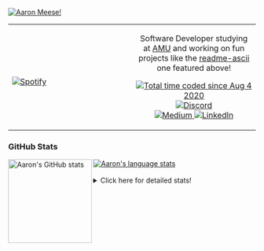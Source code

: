 [![Aaron Meese!](https://user-images.githubusercontent.com/17814535/88975338-a2aabf00-d27f-11ea-963f-8a19608716b4.png)](https://github.com/ajmeese7/readme-ascii "README ASCII")

<!-- Modified from project here: https://github.com/novatorem/novatorem -->
<table width="100%"> 
  <tr>
  <td width="50%">
      
&nbsp; <br> [![Spotify](https://ajmeese7.vercel.app/api/spotify)](https://open.spotify.com/user/ajmeese)

  </td>
  <td width="50%">
    <p align="center">
    Software Developer studying at <a href="https://www.amu.apus.edu/">AMU</a> and working on fun 
    projects like the <a href="https://github.com/ajmeese7/readme-ascii">readme-ascii</a> one featured above!
    </p>
    <p align="center">
      <a href="https://wakatime.com/@f726891d-3b02-46cd-9b60-e8c59f9e2b14">
        <img src="https://wakatime.com/badge/user/f726891d-3b02-46cd-9b60-e8c59f9e2b14.svg" alt="Total time coded since Aug 4 2020" title="WakaTime" />
      </a>
      <a href="http://link.aaronmeese.com/discord">
        <img src="https://img.shields.io/badge/discord-ajmeese7%234835-369?style=flat-square&logo=discord&logoColor=white&color=purple" alt="Discord" title="Discord">
      </a>
      <br />
      <a href="https://link.aaronmeese.com/medium">
        <img src="https://img.shields.io/badge/medium-ajmeese7-1DB954?style=flat-square&logo=medium&logoColor=white" alt="Medium" title="Medium">
      </a>
      <a href="https://link.aaronmeese.com/linkedin">
        <img src="https://img.shields.io/badge/linkedIn-aaronmeese-1DB954?style=flat-square&logo=linkedin&logoColor=white&color=blue" alt="LinkedIn" title="LinkedIn">
      </a>
    </p>
  </td>

</table>

[//]: <> (The `&nbsp;` is to have Aphelion take up more space)

### GitHub Stats ###

<a href="https://profile-summary-for-github.com/user/ajmeese7">
  <img align="left" height="170px" src="https://github-readme-stats.vercel.app/api?username=ajmeese7&show_icons=true&line_height=27&count_private=true" alt="Aaron's GitHub stats"/>
  <img src="https://github-readme-stats.vercel.app/api/top-langs/?username=ajmeese7&hide_langs_below=5&layout=compact" alt="Aaron's language stats"/>
</a>

<br />
<br />
<details>
<summary>Click here for detailed stats!</summary>

### :zap: Recent Activity
<!--START_SECTION:activity-->
1. 🗣 Commented on [#3](https://github.com/nsgodshall/Hatch/issues/3) in [nsgodshall/Hatch](https://github.com/nsgodshall/Hatch)
2. 🗣 Commented on [#4](https://github.com/nsgodshall/Hatch/issues/4) in [nsgodshall/Hatch](https://github.com/nsgodshall/Hatch)
3. 🗣 Commented on [#65](https://github.com/ajmeese7/spambot/issues/65) in [ajmeese7/spambot](https://github.com/ajmeese7/spambot)
4. 🗣 Commented on [#65](https://github.com/ajmeese7/spambot/issues/65) in [ajmeese7/spambot](https://github.com/ajmeese7/spambot)
5. 🎉 Merged PR [#16](https://github.com/ajmeese7/coupon-booked/pull/16) in [ajmeese7/coupon-booked](https://github.com/ajmeese7/coupon-booked)
<!--END_SECTION:activity-->

### 🧐 Waka Stats
<!--START_SECTION:waka-->
![Code Time](http://img.shields.io/badge/Code%20Time-994%20hrs%2018%20mins-blue)

**🐱 My GitHub Data** 

> 🏆 606 Contributions in the Year 2022
 > 
> 📦 343.7 kB Used in GitHub's Storage 
 > 
> 💼 Opted to Hire
 > 
> 📜 73 Public Repositories 
 > 
> 🔑 27 Private Repositories  
 > 
**I'm an Early 🐤** 

```text
🌞 Morning    284 commits    ██████░░░░░░░░░░░░░░░░░░░   25.45% 
🌆 Daytime    415 commits    █████████░░░░░░░░░░░░░░░░   37.19% 
🌃 Evening    404 commits    █████████░░░░░░░░░░░░░░░░   36.2% 
🌙 Night      13 commits     ░░░░░░░░░░░░░░░░░░░░░░░░░   1.16%

```
📅 **I'm Most Productive on Saturday** 

```text
Monday       123 commits    ██░░░░░░░░░░░░░░░░░░░░░░░   11.02% 
Tuesday      177 commits    ████░░░░░░░░░░░░░░░░░░░░░   15.86% 
Wednesday    139 commits    ███░░░░░░░░░░░░░░░░░░░░░░   12.46% 
Thursday     158 commits    ███░░░░░░░░░░░░░░░░░░░░░░   14.16% 
Friday       127 commits    ██░░░░░░░░░░░░░░░░░░░░░░░   11.38% 
Saturday     198 commits    ████░░░░░░░░░░░░░░░░░░░░░   17.74% 
Sunday       194 commits    ████░░░░░░░░░░░░░░░░░░░░░   17.38%

```


📊 **This Week I Spent My Time On** 

```text
⌚︎ Time Zone: America/New_York

💬 Programming Languages: 
TypeScript               5 hrs 43 mins       ██████░░░░░░░░░░░░░░░░░░░   25.85% 
PHP                      4 hrs 30 mins       █████░░░░░░░░░░░░░░░░░░░░   20.38% 
Markdown                 2 hrs 51 mins       ███░░░░░░░░░░░░░░░░░░░░░░   12.89% 
Bash                     2 hrs 34 mins       ███░░░░░░░░░░░░░░░░░░░░░░   11.67% 
JavaScript               2 hrs 22 mins       ██░░░░░░░░░░░░░░░░░░░░░░░   10.72%

🐱‍💻 Projects: 
karameese.com            9 hrs 13 mins       ██████████░░░░░░░░░░░░░░░   41.67% 
meese.enterprises        7 hrs 5 mins        ████████░░░░░░░░░░░░░░░░░   32.04% 
aaronmeese.com           2 hrs 54 mins       ███░░░░░░░░░░░░░░░░░░░░░░   13.15% 
vault                    2 hrs 30 mins       ██░░░░░░░░░░░░░░░░░░░░░░░   11.34% 
Wordpress-XMLRPC         19 mins             ░░░░░░░░░░░░░░░░░░░░░░░░░   1.5%

```

**I Mostly Code in JavaScript** 

```text
JavaScript               32 repos            ████████████░░░░░░░░░░░░░   50.0% 
HTML                     9 repos             ███░░░░░░░░░░░░░░░░░░░░░░   14.06% 
Python                   5 repos             ██░░░░░░░░░░░░░░░░░░░░░░░   7.81% 
Java                     4 repos             █░░░░░░░░░░░░░░░░░░░░░░░░   6.25% 
CSS                      3 repos             █░░░░░░░░░░░░░░░░░░░░░░░░   4.69%

```



 Last Updated on 29/04/2022 08:04:05 UTC
<!--END_SECTION:waka-->
</details>

